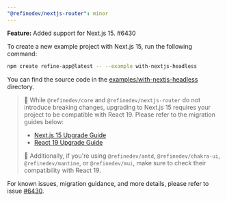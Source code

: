 ```yaml
---
"@refinedev/nextjs-router": minor
---
```


**Feature:** Added support for Next.js 15. #6430

To create a new example project with Next.js 15, run the following command:

```bash
npm create refine-app@latest -- --example with-nextjs-headless
```

You can find the source code in the [examples/with-nextjs-headless](https://github.com/refinedev/refine/tree/main/examples/with-nextjs-headless) directory.

> 🚨 While `@refinedev/core` and `@refinedev/nextjs-router` do not introduce breaking changes, upgrading to Next.js 15 requires your project to be compatible with React 19. Please refer to the migration guides below:
>
> - [Next.js 15 Upgrade Guide](https://nextjs.org/docs/app/building-your-application/upgrading/version-15)
> - [React 19 Upgrade Guide](https://react.dev/blog/2024/04/25/react-19-upgrade-guide)
>
> 🚨 Additionally, if you're using `@refinedev/antd`, `@refinedev/chakra-ui`, `@refinedev/mantine`, or `@refinedev/mui`, make sure to check their compatibility with React 19.

For known issues, migration guidance, and more details, please refer to issue [#6430](https://github.com/refinedev/refine/issues/6430).
